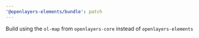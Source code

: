 ```yaml
---
'@openlayers-elements/bundle': patch
---
```


Build using the `ol-map` from `openlayers-core` instead of `openlayers-elements`
